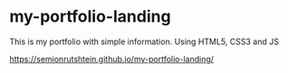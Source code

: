 # my-portfolio-landing
This is my portfolio with simple information. Using HTML5, CSS3 and JS


https://semionrutshtein.github.io/my-portfolio-landing/
